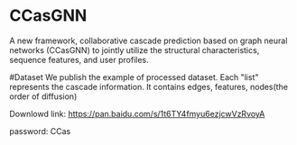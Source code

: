 # CCasGNN
A new framework, collaborative cascade prediction based on graph neural networks (CCasGNN) to jointly utilize the structural characteristics, sequence features, and user profiles.

#Dataset
We publish the example of processed dataset. Each "list" represents the cascade information. It contains edges, features, nodes(the order of diffusion)

Downlowd link: https://pan.baidu.com/s/1t6TY4fmyu6ezjcwVzRvoyA

password: CCas
